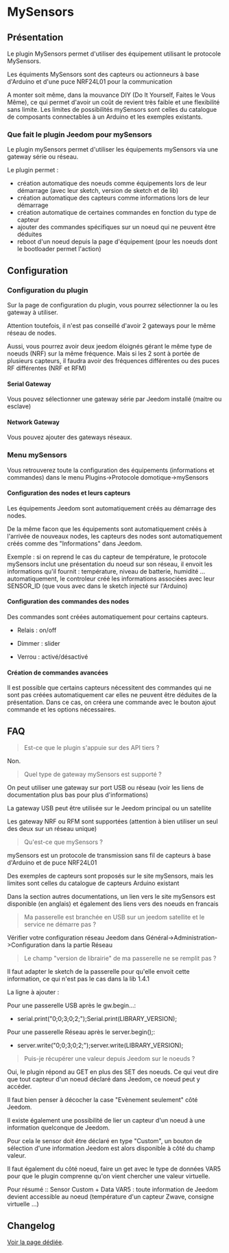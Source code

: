 # MySensors

## Présentation

Le plugin MySensors permet d'utiliser des équipement utilisant le protocole MySensors.

Les équiments MySensors sont des capteurs ou actionneurs à base d'Arduino et d'une puce NRF24L01 pour la communication

A monter soit même, dans la mouvance DIY (Do It Yourself, Faites le Vous Même), ce qui permet d'avoir un coût de revient très faible et une flexibilité sans limite. Les limites de possibilités mySensors sont celles du catalogue de composants connectables à un Arduino et les exemples existants.

### Que fait le plugin Jeedom pour mySensors

Le plugin mySensors permet d'utiliser les équipements mySensors via une gateway série ou réseau.

Le plugin permet :

 * création automatique des noeuds comme équipements lors de leur démarrage (avec leur sketch, version de sketch et de lib)
 * création automatique des capteurs comme informations lors de leur démarrage
 * création automatique de certaines commandes en fonction du type de capteur
 * ajouter des commandes spécifiques sur un noeud qui ne peuvent être déduites
 * reboot d'un noeud depuis la page d'équipement (pour les noeuds dont le bootloader permet l'action)

## Configuration

### Configuration du plugin

Sur la page de configuration du plugin, vous pourrez sélectionner la ou les gateway à utiliser.

Attention toutefois, il n'est pas conseillé d'avoir 2 gateways pour le même réseau de nodes.

Aussi, vous pourrez avoir deux jeedom éloignés gérant le même type de noeuds (NRF) sur la même fréquence. Mais si les 2 sont à portée de plusieurs capteurs, il faudra avoir des fréquences différentes ou des puces RF différentes (NRF et RFM)

#### Serial Gateway

Vous pouvez sélectionner une gateway série par Jeedom installé (maitre ou esclave)

#### Network Gateway

Vous pouvez ajouter des gateways réseaux.

### Menu mySensors

Vous retrouverez toute la configuration des équipements (informations et commandes) dans le menu Plugins->Protocole domotique->mySensors

#### Configuration des nodes et leurs capteurs

Les équipements Jeedom sont automatiquement créés au démarrage des nodes.

De la même facon que les équipements sont automatiquement créés à l'arrivée de nouveaux nodes, les capteurs des nodes sont automatiquement créés comme des "Informations" dans Jeedom.

Exemple : si on reprend le cas du capteur de température, le protocole mySensors inclut une présentation du noeud sur son réseau, il envoit les informations qu'il fournit : température, niveau de batterie, humidité ... automatiquement, le controleur créé les informations associées avec leur SENSOR_ID (que vous avec dans le sketch injecté sur l'Arduino)

#### Configuration des commandes des nodes

Des commandes sont créées automatiquement pour certains capteurs.

* Relais : on/off

* Dimmer : slider

* Verrou : activé/désactivé

#### Création de commandes avancées

Il est possible que certains capteurs nécessitent des commandes qui ne sont pas créées automatiquement
car elles ne peuvent être déduites de la présentation. Dans ce cas, on créera une commande avec le bouton ajout commande
et les options nécessaires.


## FAQ

> Est-ce que le plugin s'appuie sur des API tiers ?

Non.

>Quel type de gateway mySensors est supporté ?

On peut utiliser une gateway sur port USB ou réseau (voir les liens de documentation plus bas pour plus d'informations)

La gateway USB peut être utilisée sur le Jeedom principal ou un satellite

Les gateway NRF ou RFM sont supportées (attention à bien utiliser un seul des deux sur un réseau unique)

>Qu'est-ce que mySensors ?

mySensors est un protocole de transmission sans fil de capteurs à base d'Arduino et de puce NRF24L01

Des exemples de capteurs sont proposés sur le site mySensors, mais les limites sont celles du catalogue de capteurs Arduino existant

Dans la section autres documentations, un lien vers le site mySensors est disponible (en anglais) et également des liens vers des noeuds en francais

>Ma passerelle est branchée en USB sur un jeedom satellite et le service ne démarre pas ?

Vérifier votre configuration réseau Jeedom dans Général->Administration->Configuration dans la partie Réseau

>Le champ "version de librairie" de ma passerelle ne se remplit pas ?

Il faut adapter le sketch de la passerelle pour qu'elle envoit cette information, ce qui n'est pas le cas dans la lib 1.4.1

La ligne à ajouter :

Pour une passerelle USB après le gw.begin...:

 * serial.print("0;0;3;0;2;");Serial.print(LIBRARY_VERSION);

Pour une passerelle Réseau après le server.begin();:

 * server.write("0;0;3;0;2;");server.write(LIBRARY_VERSION);

>Puis-je récupérer une valeur depuis Jeedom sur le noeuds ?

Oui, le plugin répond au GET en plus des SET des noeuds. Ce qui veut dire que tout capteur d'un noeud déclaré dans Jeedom, ce noeud peut y accéder.

Il faut bien penser à décocher la case "Evènement seulement" côté Jeedom.

Il existe également une possibilité de lier un capteur d'un noeud à une information quelconque de Jeedom.

Pour cela le sensor doit être déclaré en type "Custom", un bouton de sélection d'une information Jeedom est alors disponible à côté du champ valeur.

Il faut également du côté noeud, faire un get avec le type de données VAR5 pour que le plugin comprenne qu'on vient chercher une valeur virtuelle.

Pour résumé ::
  Sensor Custom + Data VAR5 : toute information de Jeedom devient accessible au noeud (température d'un capteur Zwave, consigne virtuelle ...)

## Changelog

[Voir la page dédiée](changelog.md).
